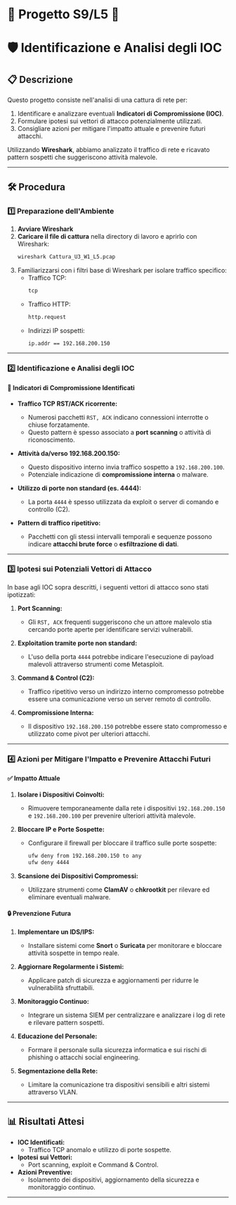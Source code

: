 # 📐 Progetto S9/L5 📐
# 🛡️ Identificazione e Analisi degli IOC

## 📋 Descrizione
Questo progetto consiste nell'analisi di una cattura di rete per:
1. Identificare e analizzare eventuali **Indicatori di Compromissione (IOC)**.
2. Formulare ipotesi sui vettori di attacco potenzialmente utilizzati.
3. Consigliare azioni per mitigare l'impatto attuale e prevenire futuri attacchi.

Utilizzando **Wireshark**, abbiamo analizzato il traffico di rete e ricavato pattern sospetti che suggeriscono attività malevole.

---

## 🛠️ Procedura

### 1️⃣ Preparazione dell'Ambiente
1. **Avviare Wireshark**
2. **Caricare il file di cattura** nella directory di lavoro e aprirlo con Wireshark:
   ```bash
   wireshark Cattura_U3_W1_L5.pcap
   ```
3. Familiarizzarsi con i filtri base di Wireshark per isolare traffico specifico:
   - Traffico TCP:
     ```bash
     tcp
     ```
   - Traffico HTTP:
     ```bash
     http.request
     ```
   - Indirizzi IP sospetti:
     ```bash
     ip.addr == 192.168.200.150
     ```

---

### 2️⃣ Identificazione e Analisi degli IOC

#### 🛑 **Indicatori di Compromissione Identificati**
- **Traffico TCP RST/ACK ricorrente:**
  - Numerosi pacchetti `RST, ACK` indicano connessioni interrotte o chiuse forzatamente.
  - Questo pattern è spesso associato a **port scanning** o attività di riconoscimento.

- **Attività da/verso 192.168.200.150:**
  - Questo dispositivo interno invia traffico sospetto a `192.168.200.100`.
  - Potenziale indicazione di **compromissione interna** o malware.

- **Utilizzo di porte non standard (es. 4444):**
  - La porta `4444` è spesso utilizzata da exploit o server di comando e controllo (C2).

- **Pattern di traffico ripetitivo:**
  - Pacchetti con gli stessi intervalli temporali e sequenze possono indicare **attacchi brute force** o **esfiltrazione di dati**.

---

### 3️⃣ Ipotesi sui Potenziali Vettori di Attacco
In base agli IOC sopra descritti, i seguenti vettori di attacco sono stati ipotizzati:

1. **Port Scanning:**
   - Gli `RST, ACK` frequenti suggeriscono che un attore malevolo stia cercando porte aperte per identificare servizi vulnerabili.

2. **Exploitation tramite porte non standard:**
   - L'uso della porta `4444` potrebbe indicare l'esecuzione di payload malevoli attraverso strumenti come Metasploit.

3. **Command & Control (C2):**
   - Traffico ripetitivo verso un indirizzo interno compromesso potrebbe essere una comunicazione verso un server remoto di controllo.

4. **Compromissione Interna:**
   - Il dispositivo `192.168.200.150` potrebbe essere stato compromesso e utilizzato come pivot per ulteriori attacchi.

---

### 4️⃣ Azioni per Mitigare l'Impatto e Prevenire Attacchi Futuri

#### ✅ **Impatto Attuale**
1. **Isolare i Dispositivi Coinvolti:**
   - Rimuovere temporaneamente dalla rete i dispositivi `192.168.200.150` e `192.168.200.100` per prevenire ulteriori attività malevole.

2. **Bloccare IP e Porte Sospette:**
   - Configurare il firewall per bloccare il traffico sulle porte sospette:
     ```bash
     ufw deny from 192.168.200.150 to any
     ufw deny 4444
     ```

3. **Scansione dei Dispositivi Compromessi:**
   - Utilizzare strumenti come **ClamAV** o **chkrootkit** per rilevare ed eliminare eventuali malware.

#### 🔒 **Prevenzione Futura**
1. **Implementare un IDS/IPS:**
   - Installare sistemi come **Snort** o **Suricata** per monitorare e bloccare attività sospette in tempo reale.

2. **Aggiornare Regolarmente i Sistemi:**
   - Applicare patch di sicurezza e aggiornamenti per ridurre le vulnerabilità sfruttabili.

3. **Monitoraggio Continuo:**
   - Integrare un sistema SIEM per centralizzare e analizzare i log di rete e rilevare pattern sospetti.

4. **Educazione del Personale:**
   - Formare il personale sulla sicurezza informatica e sui rischi di phishing o attacchi social engineering.

5. **Segmentazione della Rete:**
   - Limitare la comunicazione tra dispositivi sensibili e altri sistemi attraverso VLAN.

---

## 📊 Risultati Attesi
- **IOC Identificati:**
  - Traffico TCP anomalo e utilizzo di porte sospette.
- **Ipotesi sui Vettori:**
  - Port scanning, exploit e Command & Control.
- **Azioni Preventive:**
  - Isolamento dei dispositivi, aggiornamento della sicurezza e monitoraggio continuo.

---
